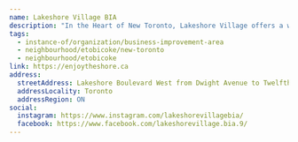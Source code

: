 ```yaml
---
name: Lakeshore Village BIA
description: "In the Heart of New Toronto, Lakeshore Village offers a wide variety of shops, restaurants, cafes and services for you and your family. The BIA is made up of retail stores, restaurants and cafes, bars, health and wellness providers, and a range of professional and other service-providing businesses."
tags:
  - instance-of/organization/business-improvement-area
  - neighbourhood/etobicoke/new-toronto
  - neighbourhood/etobicoke
link: https://enjoytheshore.ca
address:
  streetAddress: Lakeshore Boulevard West from Dwight Avenue to Twelfth Street
  addressLocality: Toronto
  addressRegion: ON
social:
  instagram: https://www.instagram.com/lakeshorevillagebia/
  facebook: https://www.facebook.com/lakeshorevillage.bia.9/
---
```

